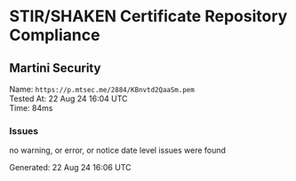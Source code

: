 # STIR/SHAKEN Certificate Repository Compliance

## Martini Security

Name: `https://p.mtsec.me/2884/KBnvtd2QaaSm.pem`\
Tested At: 22 Aug 24 16:04 UTC\
Time: 84ms

### Issues

no warning, or error, or notice date level issues were found

Generated: 22 Aug 24 16:06 UTC